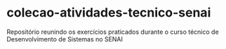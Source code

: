 # colecao-atividades-tecnico-senai
Repositório reunindo os exercícios praticados durante o curso técnico de Desenvolvimento de Sistemas no SENAI

